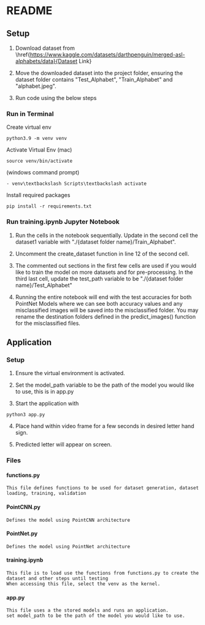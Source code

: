 # README 

## Setup


1. Download dataset from \href{https://www.kaggle.com/datasets/darthpenguin/merged-asl-alphabets/data}{Dataset Link}

2. Move the downloaded dataset into the project folder, ensuring the dataset folder contains "Test_Alphabet", "Train_Alphabet" and "alphabet.jpeg".

3. Run code using the below steps

### Run in Terminal
Create virtual env

```
python3.9 -m venv venv 
```
Activate Virtual Env
(mac)
```
source venv/bin/activate
```
(windows command prompt)
```
- venv\textbackslash Scripts\textbackslash activate 
```
Install required packages
```
pip install -r requirements.txt
```

### Run training.ipynb Jupyter Notebook
1. Run the cells in the notebook sequentially. Update in the second cell the dataset1 variable with "./{dataset folder name}/Train_Alphabet". 

2. Uncomment the create_dataset function in line 12 of the second cell.

3. The commented out sections in the first few cells are used if you would like to train the model on more datasets and for pre-processing. In the third last cell, update the test_path variable to be "./{dataset folder name}/Test_Alphabet"

4. Running the entire notebook will end with the test accuracies for both PointNet Models where we can see both accuracy values and any misclassified images will be saved into the misclassified folder. You may rename the destination folders defined in the predict_images() function for the misclassified files.


## Application
### Setup
1. Ensure the virtual environment is activated.

2. Set the model_path variable to be the path of the model you would like to use, this is in app.py

3. Start the application with 
```
python3 app.py
```
4. Place hand within video frame for a few seconds in desired letter hand sign. 

5. Predicted letter will appear on screen.


### Files

#### functions.py
```
This file defines functions to be used for dataset generation, dataset loading, training, validation
```
#### PointCNN.py
```
Defines the model using PointCNN architecture 
```
#### PointNet.py
```
Defines the model using PointNet architecture
```
#### training.ipynb
```
This file is to load use the functions from functions.py to create the dataset and other steps until testing
When accessing this file, select the venv as the kernel.
```
#### app.py 
```
This file uses a the stored models and runs an application.
set model_path to be the path of the model you would like to use.
```


